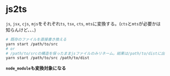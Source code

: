 # js2ts
`js`, `jsx`, `cjs`, `mjs`をそれぞれ`ts`, `tsx`, `cts`, `mts`に変換する。(`cts`と`mts`が必要かは知らんけど、、、)

```bash
# 既存のファイルを直接書き換える
yarn start /path/to/src 
# or
# /path/to/srcの構造を保ったままjsファイルのみリネーム。結果は/path/to/distに出力
yarn start /path/to/src /path/to/dist
```

__`node_module`も変換対象になる__
